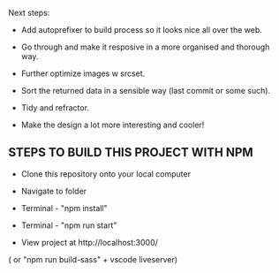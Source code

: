 

Next steps:

- Add autoprefixer to build process so it looks nice all over the web.

- Go through and make it resposive in a more organised and thorough way.

- Further optimize images w srcset.

- Sort the returned data in a sensible way (last commit or some such).

- Tidy and refractor.

- Make the design a lot more interesting and cooler!


## STEPS TO BUILD THIS PROJECT WITH NPM

- Clone this repository onto your local computer

- Navigate to folder

- Terminal - "npm install"

- Terminal - "npm run start"

- View project at http://localhost:3000/

( or "npm run build-sass" + vscode liveserver)
